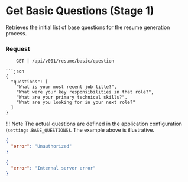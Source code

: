 # Get Basic Questions (Stage 1)

Retrieves the initial list of base questions for the resume generation process.

### Request

```http
    GET | /api/v001/resume/basic/question

```json
{
  "questions": [
    "What is your most recent job title?",
    "What were your key responsibilities in that role?",
    "What are your primary technical skills?",
    "What are you looking for in your next role?"
  ]
}
```
!!! Note
    The actual questions are defined in the application configuration (`settings.BASE_QUESTIONS`). The example above is illustrative.
    
```json
{
  "error": "Unauthorized"
}
```

```json
{
  "error": "Internal server error"
}
```



